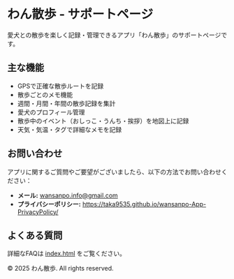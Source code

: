 # わん散歩 - サポートページ

愛犬との散歩を楽しく記録・管理できるアプリ「わん散歩」のサポートページです。

## 主な機能

- GPSで正確な散歩ルートを記録
- 散歩ごとのメモ機能
- 週間・月間・年間の散歩記録を集計
- 愛犬のプロフィール管理
- 散歩中のイベント（おしっこ・うんち・挨拶）を地図上に記録
- 天気・気温・タグで詳細なメモを記録

## お問い合わせ

アプリに関するご質問やご要望がございましたら、以下の方法でお問い合わせください：

- **メール:** wansanpo.info@gmail.com
- **プライバシーポリシー:** https://taka9535.github.io/wansanpo-App-PrivacyPolicy/

## よくある質問

詳細なFAQは [index.html](index.html) をご覧ください。

© 2025 わん散歩. All rights reserved. 
